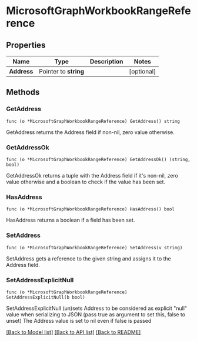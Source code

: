 # MicrosoftGraphWorkbookRangeReference

## Properties

Name | Type | Description | Notes
------------ | ------------- | ------------- | -------------
**Address** | Pointer to **string** |  | [optional] 

## Methods

### GetAddress

`func (o *MicrosoftGraphWorkbookRangeReference) GetAddress() string`

GetAddress returns the Address field if non-nil, zero value otherwise.

### GetAddressOk

`func (o *MicrosoftGraphWorkbookRangeReference) GetAddressOk() (string, bool)`

GetAddressOk returns a tuple with the Address field if it's non-nil, zero value otherwise
and a boolean to check if the value has been set.

### HasAddress

`func (o *MicrosoftGraphWorkbookRangeReference) HasAddress() bool`

HasAddress returns a boolean if a field has been set.

### SetAddress

`func (o *MicrosoftGraphWorkbookRangeReference) SetAddress(v string)`

SetAddress gets a reference to the given string and assigns it to the Address field.

### SetAddressExplicitNull

`func (o *MicrosoftGraphWorkbookRangeReference) SetAddressExplicitNull(b bool)`

SetAddressExplicitNull (un)sets Address to be considered as explicit "null" value
when serializing to JSON (pass true as argument to set this, false to unset)
The Address value is set to nil even if false is passed

[[Back to Model list]](../README.md#documentation-for-models) [[Back to API list]](../README.md#documentation-for-api-endpoints) [[Back to README]](../README.md)


